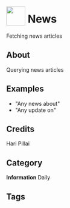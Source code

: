 # <img src="https://raw.githack.com/FortAwesome/Font-Awesome/master/svgs/solid/robot.svg" card_color="#22A7F0" width="50" height="50" style="vertical-align:bottom"/> News
Fetching news articles

## About
Querying news articles

## Examples
* "Any news about"
* "Any update on"

## Credits
Hari Pillai

## Category
**Information**
Daily

## Tags

